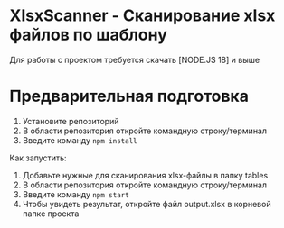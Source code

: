 # XlsxScanner - Сканирование xlsx файлов по шаблону

Для работы с проектом требуется скачать [NODE.JS 18] и выше

# Предварительная подготовка

1. Установите репозиторий
2. В области репозитория откройте командную строку/терминал
3. Введите команду `npm install`
 
Как запустить:

1. Добавьте нужные для сканирования xlsx-файлы в папку tables
2. В области репозитория откройте командную строку/терминал
3. Введите команду `npm start`
4. Чтобы увидеть результат, откройте файл output.xlsx в корневой папке проекта


